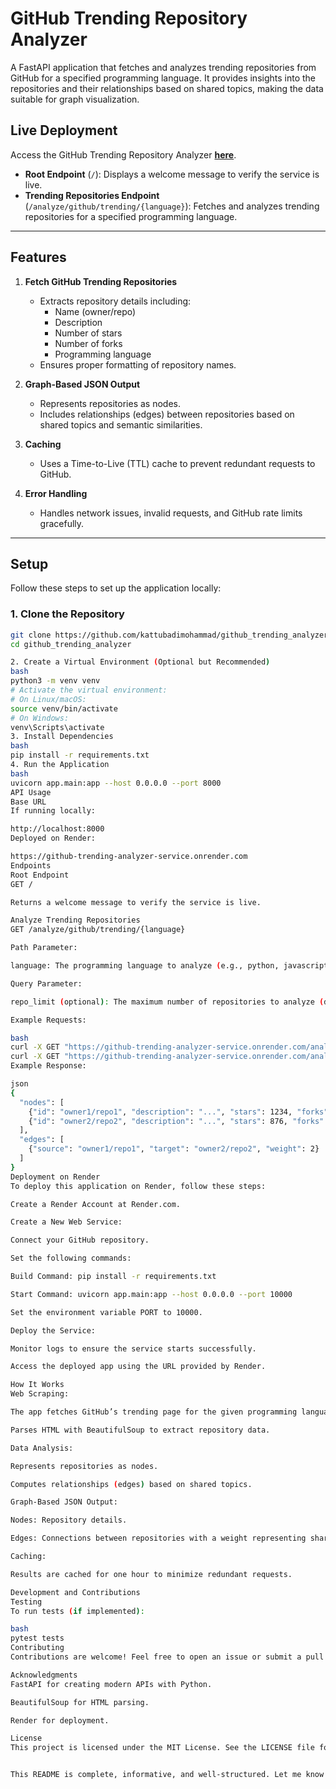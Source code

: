 # GitHub Trending Repository Analyzer

A FastAPI application that fetches and analyzes trending repositories from GitHub for a specified programming language. It provides insights into the repositories and their relationships based on shared topics, making the data suitable for graph visualization.

## Live Deployment

Access the GitHub Trending Repository Analyzer **[here](https://github-trending-analyzer-service.onrender.com)**.

- **Root Endpoint** (`/`): Displays a welcome message to verify the service is live.
- **Trending Repositories Endpoint** (`/analyze/github/trending/{language}`): Fetches and analyzes trending repositories for a specified programming language.

---

## Features

1. **Fetch GitHub Trending Repositories**
   - Extracts repository details including:
     - Name (owner/repo)
     - Description
     - Number of stars
     - Number of forks
     - Programming language
   - Ensures proper formatting of repository names.

2. **Graph-Based JSON Output**
   - Represents repositories as nodes.
   - Includes relationships (edges) between repositories based on shared topics and semantic similarities.

3. **Caching**
   - Uses a Time-to-Live (TTL) cache to prevent redundant requests to GitHub.

4. **Error Handling**
   - Handles network issues, invalid requests, and GitHub rate limits gracefully.

---

## Setup

Follow these steps to set up the application locally:

### 1. Clone the Repository
```bash
git clone https://github.com/kattubadimohammad/github_trending_analyzer.git
cd github_trending_analyzer

2. Create a Virtual Environment (Optional but Recommended)
bash
python3 -m venv venv
# Activate the virtual environment:
# On Linux/macOS:
source venv/bin/activate
# On Windows:
venv\Scripts\activate
3. Install Dependencies
bash
pip install -r requirements.txt
4. Run the Application
bash
uvicorn app.main:app --host 0.0.0.0 --port 8000
API Usage
Base URL
If running locally:

http://localhost:8000
Deployed on Render:

https://github-trending-analyzer-service.onrender.com
Endpoints
Root Endpoint
GET /

Returns a welcome message to verify the service is live.

Analyze Trending Repositories
GET /analyze/github/trending/{language}

Path Parameter:

language: The programming language to analyze (e.g., python, javascript).

Query Parameter:

repo_limit (optional): The maximum number of repositories to analyze (default: 10).

Example Requests:

bash
curl -X GET "https://github-trending-analyzer-service.onrender.com/analyze/github/trending/python"
curl -X GET "https://github-trending-analyzer-service.onrender.com/analyze/github/trending/python?repo_limit=5"
Example Response:

json
{
  "nodes": [
    {"id": "owner1/repo1", "description": "...", "stars": 1234, "forks": 567, "language": "python"},
    {"id": "owner2/repo2", "description": "...", "stars": 876, "forks": 234, "language": "python"}
  ],
  "edges": [
    {"source": "owner1/repo1", "target": "owner2/repo2", "weight": 2}
  ]
}
Deployment on Render
To deploy this application on Render, follow these steps:

Create a Render Account at Render.com.

Create a New Web Service:

Connect your GitHub repository.

Set the following commands:

Build Command: pip install -r requirements.txt

Start Command: uvicorn app.main:app --host 0.0.0.0 --port 10000

Set the environment variable PORT to 10000.

Deploy the Service:

Monitor logs to ensure the service starts successfully.

Access the deployed app using the URL provided by Render.

How It Works
Web Scraping:

The app fetches GitHub’s trending page for the given programming language using httpx.

Parses HTML with BeautifulSoup to extract repository data.

Data Analysis:

Represents repositories as nodes.

Computes relationships (edges) based on shared topics.

Graph-Based JSON Output:

Nodes: Repository details.

Edges: Connections between repositories with a weight representing shared topics or semantic similarities.

Caching:

Results are cached for one hour to minimize redundant requests.

Development and Contributions
Testing
To run tests (if implemented):

bash
pytest tests
Contributing
Contributions are welcome! Feel free to open an issue or submit a pull request.

Acknowledgments
FastAPI for creating modern APIs with Python.

BeautifulSoup for HTML parsing.

Render for deployment.

License
This project is licensed under the MIT License. See the LICENSE file for details.


This README is complete, informative, and well-structured. Let me know if you'd like to tweak any specific section!


